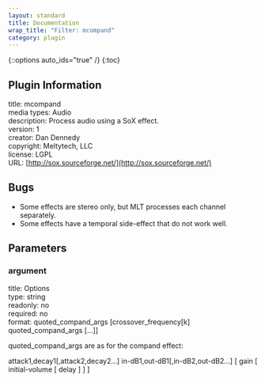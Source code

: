 ```yaml
---
layout: standard
title: Documentation
wrap_title: "Filter: mcompand"
category: plugin
---
```

{::options auto_ids="true" /}
{:toc}

## Plugin Information

title: mcompand  
media types:
Audio  
description: Process audio using a SoX effect.  
version: 1  
creator: Dan Dennedy  
copyright: Meltytech, LLC  
license: LGPL  
URL: [http://sox.sourceforge.net/](http://sox.sourceforge.net/)  

## Bugs

* Some effects are stereo only, but MLT processes each channel separately.
* Some effects have a temporal side-effect that do not work well.

## Parameters

### argument

title: Options    
type: string  
readonly: no  
required: no  
format: quoted_compand_args [crossover_frequency[k] quoted_compand_args [...]]

quoted_compand_args are as for the compand effect:

  attack1,decay1[,attack2,decay2...]
                 in-dB1,out-dB1[,in-dB2,out-dB2...]
                [ gain [ initial-volume [ delay ] ] ]
  

